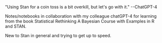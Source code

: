 "Using Stan for a coin toss is a bit overkill, but let's go with it."
--ChatGPT-4


Notes/notebooks in collaboration with my colleague chatGPT-4 for learning from the book Statistical Rethinking A Bayesian Course with Examples in R and STAN.  

New to Stan in general and trying to get up to speed. 